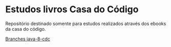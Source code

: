 # Estudos livros Casa do Código
Repositório destinado somente para estudos realizados através dos ebooks da casa do código.

[Branches java-8-cdc](https://github.com/michael-artes/estudos-cdc/tree/java-8-cdc)
